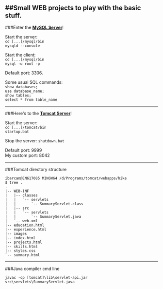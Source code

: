 ##Small WEB projects to play with the basic stuff.
---

###Enter the [**MySQL Server**](https://www.ntu.edu.sg/home/ehchua/programming/sql/MySQL_HowTo.html)!

Start the server:  
`cd [...]/mysql/bin`  
`mysqld --console`  

Start the client:  
`cd [...]/mysql/bin`  
`mysql -u root -p`  

Default port: 3306.

Some usual SQL commands:  
`show databases;`  
`use database_name;`  
`show tables;`  
`select * from table_name`  


---

###Here's to the [**Tomcat Server**](https://www.ntu.edu.sg/home/ehchua/programming/howto/Tomcat_HowTo.html)!

Start the server:  
`cd [...]/tomcat/bin`  
`startup.bat`

Stop the server:
`shutdown.bat`

Default port: 9999  
My custom port: 8042

---

###Tomcat directory structure

```
ibarcan@EN617085 MINGW64 /d/Programs/tomcat/webapps/hike  
$ tree .  
.  
|-- WEB-INF  
|   |-- classes  
|   |   `-- servlets  
|   |       `-- SummaryServlet.class  
|   |-- src  
|   |   `-- servlets  
|   |       `-- SummaryServlet.java  
|   `-- web.xml  
|-- education.html  
|-- experience.html  
|-- images  
|-- index.html  
|-- projects.html  
|-- skills.html  
|-- styles.css  
`-- summary.html  
```

---

###Java compiler cmd line

`javac -cp [tomcat]\lib\servlet-api.jar src\servlets\SummaryServlet.java`

